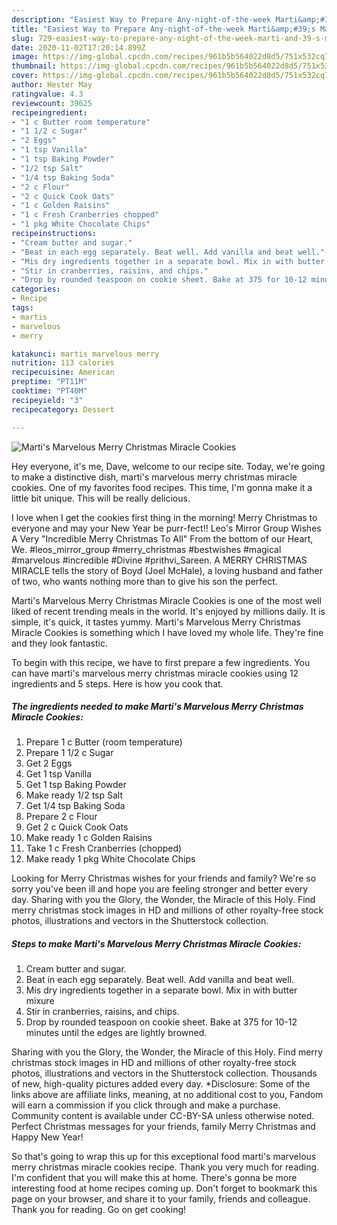 ```yaml
---
description: "Easiest Way to Prepare Any-night-of-the-week Marti&amp;#39;s Marvelous Merry Christmas Miracle Cookies"
title: "Easiest Way to Prepare Any-night-of-the-week Marti&amp;#39;s Marvelous Merry Christmas Miracle Cookies"
slug: 729-easiest-way-to-prepare-any-night-of-the-week-marti-and-39-s-marvelous-merry-christmas-miracle-cookies
date: 2020-11-02T17:20:14.899Z
image: https://img-global.cpcdn.com/recipes/961b5b564022d8d5/751x532cq70/martis-marvelous-merry-christmas-miracle-cookies-recipe-main-photo.jpg
thumbnail: https://img-global.cpcdn.com/recipes/961b5b564022d8d5/751x532cq70/martis-marvelous-merry-christmas-miracle-cookies-recipe-main-photo.jpg
cover: https://img-global.cpcdn.com/recipes/961b5b564022d8d5/751x532cq70/martis-marvelous-merry-christmas-miracle-cookies-recipe-main-photo.jpg
author: Hester May
ratingvalue: 4.3
reviewcount: 39625
recipeingredient:
- "1 c Butter room temperature"
- "1 1/2 c Sugar"
- "2 Eggs"
- "1 tsp Vanilla"
- "1 tsp Baking Powder"
- "1/2 tsp Salt"
- "1/4 tsp Baking Soda"
- "2 c Flour"
- "2 c Quick Cook Oats"
- "1 c Golden Raisins"
- "1 c Fresh Cranberries chopped"
- "1 pkg White Chocolate Chips"
recipeinstructions:
- "Cream butter and sugar."
- "Beat in each egg separately. Beat well. Add vanilla and beat well."
- "Mis dry ingredients together in a separate bowl. Mix in with butter mixure"
- "Stir in cranberries, raisins, and chips."
- "Drop by rounded teaspoon on cookie sheet. Bake at 375 for 10-12 minutes until the edges are lightly browned."
categories:
- Recipe
tags:
- martis
- marvelous
- merry

katakunci: martis marvelous merry 
nutrition: 113 calories
recipecuisine: American
preptime: "PT11M"
cooktime: "PT40M"
recipeyield: "3"
recipecategory: Dessert

---
```



![Marti&#39;s Marvelous Merry Christmas Miracle Cookies](https://img-global.cpcdn.com/recipes/961b5b564022d8d5/751x532cq70/martis-marvelous-merry-christmas-miracle-cookies-recipe-main-photo.jpg)

Hey everyone, it's me, Dave, welcome to our recipe site. Today, we're going to make a distinctive dish, marti&#39;s marvelous merry christmas miracle cookies. One of my favorites food recipes. This time, I'm gonna make it a little bit unique. This will be really delicious.

I love when I get the cookies first thing in the morning! Merry Christmas to everyone and may your New Year be purr-fect!! Leo&#39;s Mirror Group Wishes A Very &#34;Incredible Merry Christmas To All&#34; From the bottom of our Heart, We. #leos_mirror_group #merry_christmas #bestwishes #magical #marvelous #incredible #Divine #prithvi_Sareen. A MERRY CHRISTMAS MIRACLE tells the story of Boyd (Joel McHale), a loving husband and father of two, who wants nothing more than to give his son the perfect.

Marti&#39;s Marvelous Merry Christmas Miracle Cookies is one of the most well liked of recent trending meals in the world. It's enjoyed by millions daily. It is simple, it's quick, it tastes yummy. Marti&#39;s Marvelous Merry Christmas Miracle Cookies is something which I have loved my whole life. They're fine and they look fantastic.


To begin with this recipe, we have to first prepare a few ingredients. You can have marti&#39;s marvelous merry christmas miracle cookies using 12 ingredients and 5 steps. Here is how you cook that.

<!--inarticleads1-->

##### The ingredients needed to make Marti&#39;s Marvelous Merry Christmas Miracle Cookies:

1. Prepare 1 c Butter (room temperature)
1. Prepare 1 1/2 c Sugar
1. Get 2 Eggs
1. Get 1 tsp Vanilla
1. Get 1 tsp Baking Powder
1. Make ready 1/2 tsp Salt
1. Get 1/4 tsp Baking Soda
1. Prepare 2 c Flour
1. Get 2 c Quick Cook Oats
1. Make ready 1 c Golden Raisins
1. Take 1 c Fresh Cranberries (chopped)
1. Make ready 1 pkg White Chocolate Chips


Looking for Merry Christmas wishes for your friends and family? We&#39;re so sorry you&#39;ve been ill and hope you are feeling stronger and better every day. Sharing with you the Glory, the Wonder, the Miracle of this Holy. Find merry christmas stock images in HD and millions of other royalty-free stock photos, illustrations and vectors in the Shutterstock collection. 

<!--inarticleads2-->

##### Steps to make Marti&#39;s Marvelous Merry Christmas Miracle Cookies:

1. Cream butter and sugar.
1. Beat in each egg separately. Beat well. Add vanilla and beat well.
1. Mis dry ingredients together in a separate bowl. Mix in with butter mixure
1. Stir in cranberries, raisins, and chips.
1. Drop by rounded teaspoon on cookie sheet. Bake at 375 for 10-12 minutes until the edges are lightly browned.


Sharing with you the Glory, the Wonder, the Miracle of this Holy. Find merry christmas stock images in HD and millions of other royalty-free stock photos, illustrations and vectors in the Shutterstock collection. Thousands of new, high-quality pictures added every day. *Disclosure: Some of the links above are affiliate links, meaning, at no additional cost to you, Fandom will earn a commission if you click through and make a purchase. Community content is available under CC-BY-SA unless otherwise noted. Perfect Christmas messages for your friends, family Merry Christmas and Happy New Year! 

So that's going to wrap this up for this exceptional food marti&#39;s marvelous merry christmas miracle cookies recipe. Thank you very much for reading. I'm confident that you will make this at home. There's gonna be more interesting food at home recipes coming up. Don't forget to bookmark this page on your browser, and share it to your family, friends and colleague. Thank you for reading. Go on get cooking!
